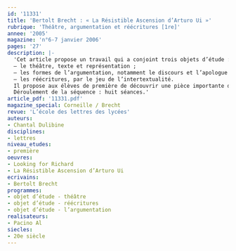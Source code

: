 ```yaml
---
id: '11331'
title: 'Bertolt Brecht : « La Résistible Ascension d’Arturo Ui »'
rubrique: 'Théâtre, argumentation et réécritures [1re]'
annee: '2005'
magazine: 'n°6-7 janvier 2006'
pages: '27'
description: |-
  'Cet article propose un travail qui a conjoint trois objets d’étude :
  – le théâtre, texte et représentation ;
  – les formes de l’argumentation, notamment le discours et l’apologue ;
  – les réécritures, par le jeu de l’intertextualité.
  Il propose aux élèves de première de découvrir une pièce importante du répertoire du XXe siècle, et, à travers elle, l’efficacité dramatique et didactique de son auteur : « La Résistible Ascension d’Arturo Ui », pièce écrite en un mois par Brecht en 1941, déjà en exil, qui n’a pas été représentée de son vivant. Elle offre aux élèves, jeunes citoyens, une réflexion bienvenue sur la rhétorique politique et permet de peser, par le biais d’une semi-fiction, le poids des actes et des mots.
  Déroulement de la séquence : huit séances.'
article_pdf: '11331.pdf'
magazine_special: Corneille / Brecht
revue: 'L’école des lettres des lycées'
auteurs:
- Chantal Dulibine
disciplines:
- lettres
niveau_etudes:
- première
oeuvres:
- Looking for Richard
- La Résistible Ascension d’Arturo Ui
ecrivains:
- Bertolt Brecht
programmes:
- objet d’étude - théâtre
- objet d’étude - réécritures
- objet d’étude - l’argumentation
realisateurs:
- Pacino Al
siecles:
- 20e siècle
---
```

